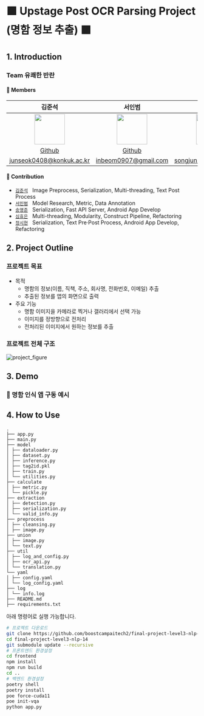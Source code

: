 # 🟪 Upstage Post OCR Parsing Project (명함 정보 추출) 🟪

## 1. Introduction

### Team 유쾌한 반란



#### 🔅 Members  

김준석|서인범|송영준|심효은|정시현|
:-:|:-:|:-:|:-:|:-:
<img src='https://avatars.githubusercontent.com/u/71753257?v=4' height=80 width=80px></img>|<img src='https://avatars.githubusercontent.com/u/92137358?v=4' height=80 width=80px></img>|<img src='https://avatars.githubusercontent.com/u/55626702?v=4' height=80 width=80px></img>|<img src='https://avatars.githubusercontent.com/u/62679143?v=4' height=80 width=80px></img>|<img src='https://user-images.githubusercontent.com/46811558/157460704-6a5ac09f-fe71-4dd3-b30a-f2fa347b08d2.jpg' height=80 width=80px></img>
[Github](https://github.com/junseok0408)|[Github](https://github.com/inbeomi)|[Github](https://github.com/addadda15)|[Github](https://github.com/hyoeun98)|[Github](https://github.com/jungsiroo)
junseok0408@konkuk.ac.kr|inbeom0907@gmail.com|songjun5711@gmail.com|f2921641@gmail.com|sh2298@naver.com
 
#### 🔅 Contribution  

- [`김준석`](https://github.com/junseok0408) &nbsp; Image Preprocess, Serialization, Multi-threading, Text Post Process
- [`서인범`](https://github.com/inbeomi) &nbsp; Model Research, Metric, Data Annotation
- [`송영준`](https://github.com/addadda15) &nbsp; Serialization, Fast API Server, Android App Develop
- [`심효은`](https://github.com/hyoeun98) &nbsp; Multi-threading, Modularity, Construct Pipeline, Refactoring
- [`정시현`](https://github.com/jungsiroo) &nbsp; Serialization, Text Pre·Post Process, Android App Develop, Refactoring


## 2. Project Outline

### 프로젝트 목표

* 목적
    * 명함의 정보(이름, 직책, 주소, 회사명, 전화번호, 이메일) 추출
    * 추출된 정보를 앱의 화면으로 출력
* 주요 기능
    * 명함 이미지을 카메라로 찍거나 갤러리에서 선택 가능
    * 이미지를 정방향으로 전처리
    * 전처리된 이미지에서 원하는 정보를 추출

### 프로젝트 전체 구조

![project_figure](https://user-images.githubusercontent.com/55626702/172746664-b37a2427-f770-4fcc-b8e5-0f93bc5d47a2.PNG)

## 3. Demo

### 👀 명함 인식 앱 구동 예시

## 4. How to Use
```
.
├── app.py
├── main.py
├── model
│ ├── dataloader.py
│ ├── dataset.py
│ ├── inference.py
│ ├── tag2id.pkl
│ ├── train.py
│ └── utilities.py
├── calculate
│ ├── metric.py
│ └── pickle.py
├── extraction
│ ├── detection.py
│ ├── serialization.py
│ └── valid_info.py
├── preprocess
│ ├── cleansing.py
│ ├── image.py
├── union
│ ├── image.py
│ └── text.py
├── util
│ ├── log_and_config.py
│ ├── ocr_api.py
│ └── translation.py
└── yaml
│ ├── config.yaml
│ └── log_config.yaml
├── log
│ └── info.log
├── README.md
├── requirements.txt
```

아래 명령어로 실행 가능합니다.

```bash
# 프로젝트 다운로드
git clone https://github.com/boostcampaitech2/final-project-level3-nlp-14.git --recursive
cd final-project-level3-nlp-14
git submodule update --recursive
# 프론트엔드 환경설정
cd frontend
npm install
npm run build
cd ..
# 백엔드 환경설정
poetry shell
poetry install
poe force-cuda11
poe init-vqa
python app.py
```
